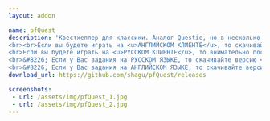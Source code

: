 ```yaml
---
layout: addon

name: pfQuest
description: 'Квестхелпер для классики. Аналог Questie, но в несколько раз лучше. Оставляет отметки на карте мира, тем самым указывая вам, куда следует бежать для выполнения того или иного задания. На данный момент интерфейс на английском, как автор сделает возможность перевода мы сразу же переведем.
<br><br>Если вы будете играть на <u>АНГЛИЙСКОМ КЛИЕНТЕ</u>, то скачивайте версию <b>enUS</b>.
<br>Если вы будете играть на <u>РУССКОМ КЛИЕНТЕ</u>, то внимательно посмотрите на каком языке у Вас задания в игре!
<br>&#8226; Если у Вас задания на РУССКОМ ЯЗЫКЕ, то скачивайте версию <b>ruRU</b>.
<br>&#8226; Если у Вас задания на АНГЛИЙСКОМ ЯЗЫКЕ, то скачивайте версию <b>noLoc</b>.'
download_url: https://github.com/shagu/pfQuest/releases

screenshots:
 - url: /assets/img/pfQuest_1.jpg
 - url: /assets/img/pfQuest_2.jpg
---
```


